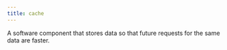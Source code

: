 ```yaml
---
title: cache
---
```


A software component that stores data so that future requests for the same data are faster.
